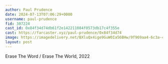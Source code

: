 ```yaml
---
author: Paul Prudence
date: 2024-07-13T07:06:29+0000
username: paul-prudence
fid: 307224
cast_id: 0x84f34d74db61f2e142211084f0573db17c4f355e
cast: https://farcaster.xyz/paul-prudence/0x84f34d74
image: https://imagedelivery.net/BXluQx4ige9GuW0Ia56BHw/9f969aa4-6c3a-4f7a-f2b7-7bfd542e3c00/original
layout: post
---
```


Erase The Word / Erase The World, 2022

<img src='https://imagedelivery.net/BXluQx4ige9GuW0Ia56BHw/9f969aa4-6c3a-4f7a-f2b7-7bfd542e3c00/original' alt='' referrerpolicy='no-referrer'/>
<img src='https://imagedelivery.net/BXluQx4ige9GuW0Ia56BHw/9ee8875a-5cf0-4ce3-ffbe-97cec092b400/original' alt='' referrerpolicy='no-referrer'/>
